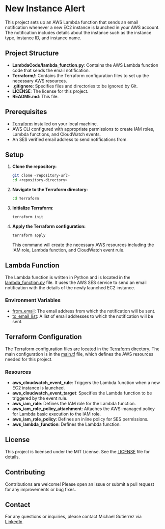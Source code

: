 # New Instance Alert

This project sets up an AWS Lambda function that sends an email notification whenever a new EC2 instance is launched in your AWS account. The notification includes details about the instance such as the instance type, instance ID, and instance name.

## Project Structure

- **LambdaCode/lambda_function.py**: Contains the AWS Lambda function code that sends the email notification.
- **Terraform/**: Contains the Terraform configuration files to set up the necessary AWS resources.
- **.gitignore**: Specifies files and directories to be ignored by Git.
- **LICENSE**: The license for this project.
- **README.md**: This file.

## Prerequisites

- [Terraform](https://www.terraform.io/downloads.html) installed on your local machine.
- AWS CLI configured with appropriate permissions to create IAM roles, Lambda functions, and CloudWatch events.
- An SES verified email address to send notifications from.

## Setup

1. **Clone the repository:**

    ```sh
    git clone <repository-url>
    cd <repository-directory>
    ```

2. **Navigate to the Terraform directory:**

    ```sh
    cd Terraform
    ```

3. **Initialize Terraform:**

    ```sh
    terraform init
    ```

4. **Apply the Terraform configuration:**

    ```sh
    terraform apply
    ```

    This command will create the necessary AWS resources including the IAM role, Lambda function, and CloudWatch event rule.

## Lambda Function

The Lambda function is written in Python and is located in the [lambda_function.py](http://_vscodecontentref_/6) file. It uses the AWS SES service to send an email notification with the details of the newly launched EC2 instance.

### Environment Variables

- [from_email](http://_vscodecontentref_/7): The email address from which the notification will be sent.
- [to_email_list](http://_vscodecontentref_/8): A list of email addresses to which the notification will be sent.

## Terraform Configuration

The Terraform configuration files are located in the [Terraform](http://_vscodecontentref_/9) directory. The main configuration is in the [main.tf](http://_vscodecontentref_/10) file, which defines the AWS resources needed for this project.

### Resources

- **aws_cloudwatch_event_rule**: Triggers the Lambda function when a new EC2 instance is launched.
- **aws_cloudwatch_event_target**: Specifies the Lambda function to be triggered by the event rule.
- **aws_iam_role**: Defines the IAM role for the Lambda function.
- **aws_iam_role_policy_attachment**: Attaches the AWS-managed policy for Lambda basic execution to the IAM role.
- **aws_iam_role_policy**: Defines an inline policy for SES permissions.
- **aws_lambda_function**: Defines the Lambda function.

## License

This project is licensed under the MIT License. See the [LICENSE](http://_vscodecontentref_/11) file for details.

## Contributing

Contributions are welcome! Please open an issue or submit a pull request for any improvements or bug fixes.

## Contact

For any questions or inquiries, please contact Michael Gutierrez via [LinkedIn](https://www.linkedin.com/in/michael-gutierrez-se/).
